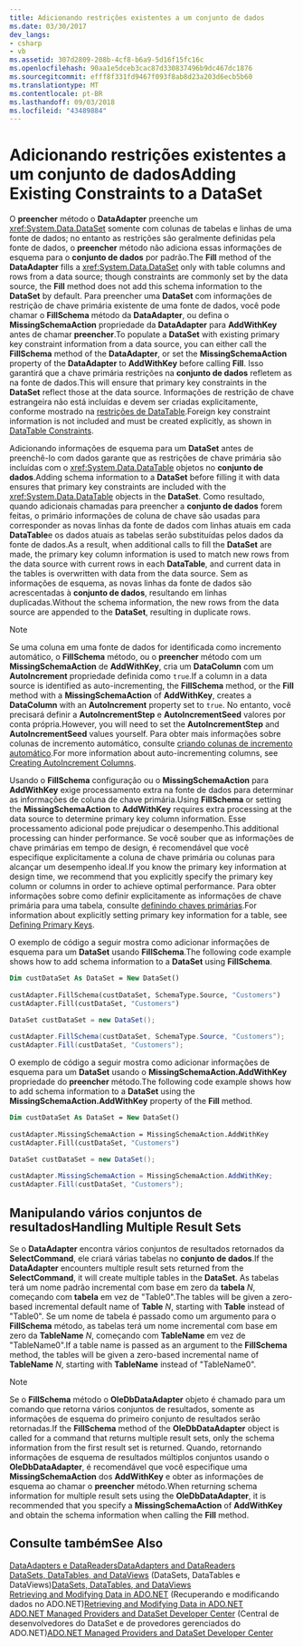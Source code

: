 ```yaml
---
title: Adicionando restrições existentes a um conjunto de dados
ms.date: 03/30/2017
dev_langs:
- csharp
- vb
ms.assetid: 307d2809-208b-4cf8-b6a9-5d16f15fc16c
ms.openlocfilehash: 90aa1e5dceb3cac87d330837496b9dc467dc1876
ms.sourcegitcommit: efff8f331fd9467f093f8ab8d23a203d6ecb5b60
ms.translationtype: MT
ms.contentlocale: pt-BR
ms.lasthandoff: 09/03/2018
ms.locfileid: "43489884"
---
```

# <a name="adding-existing-constraints-to-a-dataset"></a><span data-ttu-id="334e0-102">Adicionando restrições existentes a um conjunto de dados</span><span class="sxs-lookup"><span data-stu-id="334e0-102">Adding Existing Constraints to a DataSet</span></span>
<span data-ttu-id="334e0-103">O **preencher** método o **DataAdapter** preenche um <xref:System.Data.DataSet> somente com colunas de tabelas e linhas de uma fonte de dados; no entanto as restrições são geralmente definidas pela fonte de dados, o **preencher** método não adiciona essas informações de esquema para o **conjunto de dados** por padrão.</span><span class="sxs-lookup"><span data-stu-id="334e0-103">The **Fill** method of the **DataAdapter** fills a <xref:System.Data.DataSet> only with table columns and rows from a data source; though constraints are commonly set by the data source, the **Fill** method does not add this schema information to the **DataSet** by default.</span></span> <span data-ttu-id="334e0-104">Para preencher uma **DataSet** com informações de restrição de chave primária existente de uma fonte de dados, você pode chamar o **FillSchema** método da **DataAdapter**, ou defina o **MissingSchemaAction** propriedade da **DataAdapter** para **AddWithKey** antes de chamar **preencher**.</span><span class="sxs-lookup"><span data-stu-id="334e0-104">To populate a **DataSet** with existing primary key constraint information from a data source, you can either call the **FillSchema** method of the **DataAdapter**, or set the **MissingSchemaAction** property of the **DataAdapter** to **AddWithKey** before calling **Fill**.</span></span> <span data-ttu-id="334e0-105">Isso garantirá que a chave primária restrições na **conjunto de dados** refletem as na fonte de dados.</span><span class="sxs-lookup"><span data-stu-id="334e0-105">This will ensure that primary key constraints in the **DataSet** reflect those at the data source.</span></span> <span data-ttu-id="334e0-106">Informações de restrição de chave estrangeira não está incluídas e devem ser criadas explicitamente, conforme mostrado na [restrições de DataTable](../../../../docs/framework/data/adonet/dataset-datatable-dataview/datatable-constraints.md).</span><span class="sxs-lookup"><span data-stu-id="334e0-106">Foreign key constraint information is not included and must be created explicitly, as shown in [DataTable Constraints](../../../../docs/framework/data/adonet/dataset-datatable-dataview/datatable-constraints.md).</span></span>  
  
 <span data-ttu-id="334e0-107">Adicionando informações de esquema para um **DataSet** antes de preenchê-lo com dados garante que as restrições de chave primária são incluídas com o <xref:System.Data.DataTable> objetos no **conjunto de dados**.</span><span class="sxs-lookup"><span data-stu-id="334e0-107">Adding schema information to a **DataSet** before filling it with data ensures that primary key constraints are included with the <xref:System.Data.DataTable> objects in the **DataSet**.</span></span> <span data-ttu-id="334e0-108">Como resultado, quando adicionais chamadas para preencher a **conjunto de dados** forem feitas, o primário informações de coluna de chave são usadas para corresponder as novas linhas da fonte de dados com linhas atuais em cada **DataTable**e os dados atuais as tabelas serão substituídas pelos dados da fonte de dados.</span><span class="sxs-lookup"><span data-stu-id="334e0-108">As a result, when additional calls to fill the **DataSet** are made, the primary key column information is used to match new rows from the data source with current rows in each **DataTable**, and current data in the tables is overwritten with data from the data source.</span></span> <span data-ttu-id="334e0-109">Sem as informações de esquema, as novas linhas da fonte de dados são acrescentadas à **conjunto de dados**, resultando em linhas duplicadas.</span><span class="sxs-lookup"><span data-stu-id="334e0-109">Without the schema information, the new rows from the data source are appended to the **DataSet**, resulting in duplicate rows.</span></span>  
  
> [!NOTE]
>  <span data-ttu-id="334e0-110">Se uma coluna em uma fonte de dados for identificada como incremento automático, o **FillSchema** método, ou o **preencher** método com um **MissingSchemaAction** de  **AddWithKey**, cria um **DataColumn** com um **AutoIncrement** propriedade definida como `true`.</span><span class="sxs-lookup"><span data-stu-id="334e0-110">If a column in a data source is identified as auto-incrementing, the **FillSchema** method, or the **Fill** method with a **MissingSchemaAction** of **AddWithKey**, creates a **DataColumn** with an **AutoIncrement** property set to `true`.</span></span> <span data-ttu-id="334e0-111">No entanto, você precisará definir a **AutoIncrementStep** e **AutoIncrementSeed** valores por conta própria.</span><span class="sxs-lookup"><span data-stu-id="334e0-111">However, you will need to set the **AutoIncrementStep** and **AutoIncrementSeed** values yourself.</span></span> <span data-ttu-id="334e0-112">Para obter mais informações sobre colunas de incremento automático, consulte [criando colunas de incremento automático](../../../../docs/framework/data/adonet/dataset-datatable-dataview/creating-autoincrement-columns.md).</span><span class="sxs-lookup"><span data-stu-id="334e0-112">For more information about auto-incrementing columns, see [Creating AutoIncrement Columns](../../../../docs/framework/data/adonet/dataset-datatable-dataview/creating-autoincrement-columns.md).</span></span>  
  
 <span data-ttu-id="334e0-113">Usando o **FillSchema** configuração ou o **MissingSchemaAction** para **AddWithKey** exige processamento extra na fonte de dados para determinar as informações de coluna de chave primária.</span><span class="sxs-lookup"><span data-stu-id="334e0-113">Using **FillSchema** or setting the **MissingSchemaAction** to **AddWithKey** requires extra processing at the data source to determine primary key column information.</span></span> <span data-ttu-id="334e0-114">Esse processamento adicional pode prejudicar o desempenho.</span><span class="sxs-lookup"><span data-stu-id="334e0-114">This additional processing can hinder performance.</span></span> <span data-ttu-id="334e0-115">Se você souber que as informações de chave primárias em tempo de design, é recomendável que você especifique explicitamente a coluna de chave primária ou colunas para alcançar um desempenho ideal.</span><span class="sxs-lookup"><span data-stu-id="334e0-115">If you know the primary key information at design time, we recommend that you explicitly specify the primary key column or columns in order to achieve optimal performance.</span></span> <span data-ttu-id="334e0-116">Para obter informações sobre como definir explicitamente as informações de chave primária para uma tabela, consulte [definindo chaves primárias](../../../../docs/framework/data/adonet/dataset-datatable-dataview/defining-primary-keys.md).</span><span class="sxs-lookup"><span data-stu-id="334e0-116">For information about explicitly setting primary key information for a table, see [Defining Primary Keys](../../../../docs/framework/data/adonet/dataset-datatable-dataview/defining-primary-keys.md).</span></span>  
  
 <span data-ttu-id="334e0-117">O exemplo de código a seguir mostra como adicionar informações de esquema para um **DataSet** usando **FillSchema**.</span><span class="sxs-lookup"><span data-stu-id="334e0-117">The following code example shows how to add schema information to a **DataSet** using **FillSchema**.</span></span>  
  
```vb  
Dim custDataSet As DataSet = New DataSet()  
  
custAdapter.FillSchema(custDataSet, SchemaType.Source, "Customers")  
custAdapter.Fill(custDataSet, "Customers")  
```  
  
```csharp  
DataSet custDataSet = new DataSet();  
  
custAdapter.FillSchema(custDataSet, SchemaType.Source, "Customers");  
custAdapter.Fill(custDataSet, "Customers");  
```  
  
 <span data-ttu-id="334e0-118">O exemplo de código a seguir mostra como adicionar informações de esquema para um **DataSet** usando o **MissingSchemaAction.AddWithKey** propriedade do **preencher** método.</span><span class="sxs-lookup"><span data-stu-id="334e0-118">The following code example shows how to add schema information to a **DataSet** using the **MissingSchemaAction.AddWithKey** property of the **Fill** method.</span></span>  
  
```vb  
Dim custDataSet As DataSet = New DataSet()  
  
custAdapter.MissingSchemaAction = MissingSchemaAction.AddWithKey  
custAdapter.Fill(custDataSet, "Customers")  
```  
  
```csharp  
DataSet custDataSet = new DataSet();  
  
custAdapter.MissingSchemaAction = MissingSchemaAction.AddWithKey;  
custAdapter.Fill(custDataSet, "Customers");  
```  
  
## <a name="handling-multiple-result-sets"></a><span data-ttu-id="334e0-119">Manipulando vários conjuntos de resultados</span><span class="sxs-lookup"><span data-stu-id="334e0-119">Handling Multiple Result Sets</span></span>  
 <span data-ttu-id="334e0-120">Se o **DataAdapter** encontra vários conjuntos de resultados retornados da **SelectCommand**, ele criará várias tabelas no **conjunto de dados**.</span><span class="sxs-lookup"><span data-stu-id="334e0-120">If the **DataAdapter** encounters multiple result sets returned from the **SelectCommand**, it will create multiple tables in the **DataSet**.</span></span> <span data-ttu-id="334e0-121">As tabelas terá um nome padrão incremental com base em zero da **tabela** *N*, começando com **tabela** em vez de "Table0".</span><span class="sxs-lookup"><span data-stu-id="334e0-121">The tables will be given a zero-based incremental default name of **Table** *N*, starting with **Table** instead of "Table0".</span></span> <span data-ttu-id="334e0-122">Se um nome de tabela é passado como um argumento para o **FillSchema** método, as tabelas terá um nome incremental com base em zero da **TableName** *N*, começando com **TableName** em vez de "TableName0".</span><span class="sxs-lookup"><span data-stu-id="334e0-122">If a table name is passed as an argument to the **FillSchema** method, the tables will be given a zero-based incremental name of **TableName** *N*, starting with **TableName** instead of "TableName0".</span></span>  
  
> [!NOTE]
>  <span data-ttu-id="334e0-123">Se o **FillSchema** método o **OleDbDataAdapter** objeto é chamado para um comando que retorna vários conjuntos de resultados, somente as informações de esquema do primeiro conjunto de resultados serão retornadas.</span><span class="sxs-lookup"><span data-stu-id="334e0-123">If the **FillSchema** method of the **OleDbDataAdapter** object is called for a command that returns multiple result sets, only the schema information from the first result set is returned.</span></span> <span data-ttu-id="334e0-124">Quando, retornando informações de esquema de resultados múltiplos conjuntos usando o **OleDbDataAdapter**, é recomendável que você especifique uma **MissingSchemaAction** dos **AddWithKey** e obter as informações de esquema ao chamar o **preencher** método.</span><span class="sxs-lookup"><span data-stu-id="334e0-124">When returning schema information for multiple result sets using the **OleDbDataAdapter**, it is recommended that you specify a **MissingSchemaAction** of **AddWithKey** and obtain the schema information when calling the **Fill** method.</span></span>  
  
## <a name="see-also"></a><span data-ttu-id="334e0-125">Consulte também</span><span class="sxs-lookup"><span data-stu-id="334e0-125">See Also</span></span>  
 [<span data-ttu-id="334e0-126">DataAdapters e DataReaders</span><span class="sxs-lookup"><span data-stu-id="334e0-126">DataAdapters and DataReaders</span></span>](../../../../docs/framework/data/adonet/dataadapters-and-datareaders.md)  
 <span data-ttu-id="334e0-127">[DataSets, DataTables, and DataViews](../../../../docs/framework/data/adonet/dataset-datatable-dataview/index.md) (DataSets, DataTables e DataViews)</span><span class="sxs-lookup"><span data-stu-id="334e0-127">[DataSets, DataTables, and DataViews](../../../../docs/framework/data/adonet/dataset-datatable-dataview/index.md)</span></span>  
 <span data-ttu-id="334e0-128">[Retrieving and Modifying Data in ADO.NET](../../../../docs/framework/data/adonet/retrieving-and-modifying-data.md) (Recuperando e modificando dados no ADO.NET)</span><span class="sxs-lookup"><span data-stu-id="334e0-128">[Retrieving and Modifying Data in ADO.NET](../../../../docs/framework/data/adonet/retrieving-and-modifying-data.md)</span></span>  
 <span data-ttu-id="334e0-129">[ADO.NET Managed Providers and DataSet Developer Center](https://go.microsoft.com/fwlink/?LinkId=217917) (Central de desenvolvedores do DataSet e de provedores gerenciados do ADO.NET)</span><span class="sxs-lookup"><span data-stu-id="334e0-129">[ADO.NET Managed Providers and DataSet Developer Center](https://go.microsoft.com/fwlink/?LinkId=217917)</span></span>
